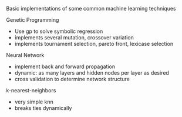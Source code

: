Basic implementations of some common machine learning techniques

Genetic Programming
- Use gp to solve symbolic regression
- implements several mutation, crossover variation
- implements tournament selection, pareto front, lexicase selection

Neural Network
- implement back and forward propagation
- dynamic: as many layers and hidden nodes per layer as desired
- cross validation to determine network structure

k-nearest-neighbors
- very simple knn
- breaks ties dynamically